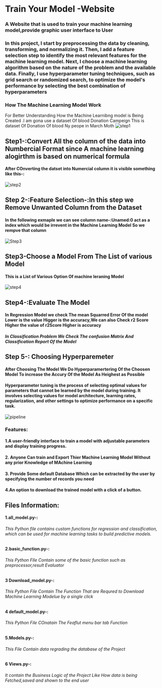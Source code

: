 # Train Your Model -Website
### A Website that is used to train your machine learning model,provide graphic user interface to User
### In this project, I start by preprocessing the data by cleaning, transforming, and normalizing it. Then, I add a feature selection step to identify the most relevant features for the machine learning model. Next, I choose a machine learning algorithm based on the nature of the problem and the available data. Finally, I use hyperparameter tuning techniques, such as grid search or randomized search, to optimize the model's performance by selecting the best combination of hyperparameters


###  How The Machine Learning Model Work
For Better Understanding How the Machine Learnibng model is Being Created .I am gona use a dataset Of blood Donation Campeign
This is dataset Of Donation Of blood Ny peope in March Moth 
![step1](https://user-images.githubusercontent.com/83647407/230299722-dea98073-88dd-467d-9b30-10c230940773.png)

## Step1-:Convert All the column of the data into Numbercial Format since A machine learning alogirthm is based on numerical formula 
#### After COnverting the datset into Numercial column it is visible something like this-:

![step2](https://user-images.githubusercontent.com/83647407/230238910-469ea71c-e4f2-4e51-a2b1-08e82594bb3e.png)

## Step 2-:Feature Selection-:In this step we Remove Unwanted Column from the Dataset 
#### In the following exmaple we can see column name-:Unamed:0 act as a index which would be irrevent in the Machine Learning Model So we rempve that column
![Step3](https://user-images.githubusercontent.com/83647407/230239691-6214999a-2256-46f3-83c3-65c8db0a19d3.png)

## Step3-Choose a Model From The List of various Model
#### This is a List of Various Option Of machine leraning Model
![step4](https://user-images.githubusercontent.com/83647407/230300193-53fd6dc9-211d-446a-b638-077535b46c20.png)

## Step4-:Evaluate The Model 
#### In Regression Model we check The mean Squarred Error Of the model Lower is the value Higger is the accuracy,We can also Check r2 Score Higher the value of r2Score Higher is accuracy

##### In Classification Problem We Check The confusion Matrix And Classification Report Of the Model



## Step 5-: Choosing Hyperparemeter
#### After Choosing The Model We Do Hyperparamertering Of the Choosen Model To increase the Accury Of the Model As Heighest as Possible
#### Hyperparameter tuning is the process of selecting optimal values for parameters that cannot be learned by the model during training. It involves selecting values for model architecture, learning rates, regularization, and other settings to optimize performance on a specific task.



![pipeline](https://user-images.githubusercontent.com/83647407/230295224-e7f3c5d7-ba2d-4881-9744-345bb5d950df.png)




### Features: 
#### 1.A user-friendly interface to train a model with adjustable parameters and display training progress.
#### 2. Anyone Can train and Export Thier Machine Learning Model Without any prior Knowledge of MAchine Learning
#### 3. Provide Some default Database Which can be extracted by the user by specifying the number of records you need
#### 4.An option to download the trained model with a click of a button.

## Files Information:


#### 1.all_model.py-:
###### This Python file contains custom functions for regression and classification, which can be used for machine learning tasks to build predictive models.

#### 2.basic_function.py-:
###### This Python FIle Contain some of the  basic function such as preprocessor,result Evaluator

#### 3 Download_model.py-:
###### This Python File Contain The Function That are Requred to Download Machine Learning  Modelue by a single click

#### 4 default_model.py-:
###### This Python File COnatain The Feaflut menu bar tab Function


#### 5.Models.py-:
###### This File Contain data regrading the database of the Project 
#### 6 Views.py-:
###### It contain the Business Logic of the Project Like How data is being Fetched,saved and shown to the end user
